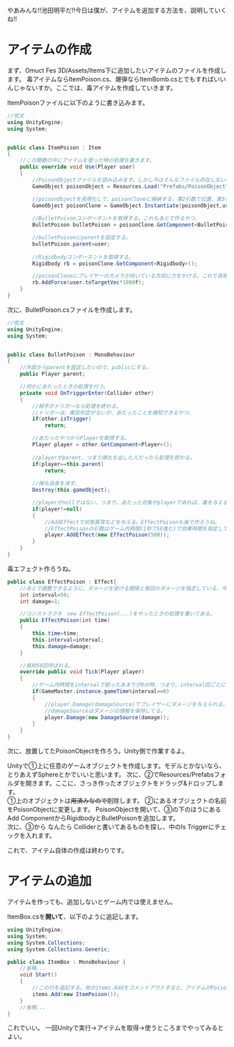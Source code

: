 やあみんな!!池田明平だ!!今日は僕が、アイテムを追加する方法を、説明していくね!!
# アイテムの作成
まず、Omuct Fes 3D/Assets/Items下に追加したいアイテムのファイルを作成します。
毒アイテムならItemPoison.cs、爆弾ならItemBomb.csとでもすればいいんじゃないすか。ここでは、毒アイテムを作成していきます。

ItemPoisonファイルに以下のように書き込みます。
```c#:ItemPoison.cs
//呪文
using UnityEngine;
using System;


public class ItemPoison : Item
{
    //この関数の中にアイテムを使った時の処理を書きます。
    public override void Use(Player user)
    {
        //PoisonObjectファイルを読み込みます。しかし今はそんなファイル存在しないのであとで作ります。
        GameObject poisonObject = Resources.Load("Prefabs/PoisonObject") as GameObject;

        //poisonObjectを具現化して、poisonCloneに格納する。第2引数で位置、第3引数で向きを指定する。
        GameObject poisonClone = GameObject.Instantiate(poisonObject,user.transform.position,Quaternion.identity);
        
        //BulletPoisonコンポーネントを取得する。これもあとで作るやつ。
        BulletPoison bulletPoison = poisonClone.GetComponent<BulletPoison>();

        //bulletPoisonにparentを設定する。
        bulletPoison.parent=user;
        
        //Rigidbodyコンポーネントを取得する。
        Rigidbody rb = poisonClone.GetComponent<Rigidbody>();

        //poisonCloneにプレイヤーのカメラが向いている方向に力をかける。これで具現化した弾が飛んでいく。
        rb.AddForce(user.toTargetVec*1000f);
    }
}
```
次に、BulletPoison.csファイルを作成します。
```c#:BulletPoison.cs
//呪文
using UnityEngine;
using System;


public class BulletPoison : MonoBehaviour
{
    //外部からparentを設定したいので、publicにする。
    public Player parent;

    //何かにあたったときの処理を行う。
    private void OnTriggerEnter(Collider other)
    {
        //相手がトリガーなら処理を終わる。
        //トリガーは、衝突判定がないが、あたったことを検知できるやつ。
        if(other.isTrigger)
            return;

        //あたったやつからPlayerを取得する。
        Player player = other.GetComponent<Player>();
        
        //playerがparent、つまり弾丸を出した人だったら処理を終わる。
        if(player==this.parent)
            return;
        
        //弾丸自身を消す。
        Destroy(this.gameObject);

        //playerがnullではない、つまり、あたった対象がplayerであれば、毒を与える。
        if(player!=null)
        {
            //AddEffectで状態異常などを与える。EffectPoisonも後で作ろうね。
            //EffectPoisonの引数はゲーム内時間(1秒で50進む)で効果時間を指定している。これは10秒。
            player.AddEffect(new EffectPoison(500));
        }
    }
}
```

毒エフェクト作ろうね。
```c#:EffectPoison.cs
public class EffectPoison : Effect{
    //あとで調整できるように、ダメージを受ける間隔と毎回のダメージを指定している。今回は1damage/sec * 10sec = 10damage
    int interval=50;
    int damage=1;

    //コンストラクタ　new EffectPoison(...)をやったときの処理を書いてある。
    public EffectPoison(int time)
    {
        this.time=time;
        this.interval=interval;
        this.damage=damage;
    }

    //毎秒50回呼ばれる。
    override public void Tick(Player player)
    {
        //ゲーム内時間をintervalで割ったあまりが0の時、つまり、interval回ごとにプレイヤーにダメージを与える。
        if(GameMaster.instance.gameTime%interval==0)
        {
            //player.Damage(damageSource)でプレイヤーにダメージを与えられる。
            //damageSourceはダメージの情報を保持してる。
            player.Damage(new DamageSource(damage));
        }
    }
}
```

次に、放置してたPoisonObjectを作ろう。Unity側で作業するよ。

Unityで①上に任意のゲームオブジェクトを作成します。モデルとかないなら、とりあえずSphereとかでいいと思います。
次に、②でResources/Prefabsフォルダを開きます。ここに、さっき作ったオブジェクトをドラッグ&ドロップします。  
①上のオブジェクトは~~用済みなので~~削除します。
②にあるオブジェクトの名前をPoisonObjectに変更します。
PoisonObjectを開いて、③の下のほうにあるAdd ComponentからRigidbodyとBulletPoisonを追加します。  
次に、③から なんたら Colliderと書いてあるものを探し、中のIs Triggerにチェックを入れます。

これで、アイテム自体の作成は終わりです。
# アイテムの追加
アイテムを作っても、追加しないとゲーム内では使えません。

ItemBox.csを**開いて**、以下のように追記します。

```C#:ItemBox.cs
using UnityEngine;
using System;
using System.Collections;
using System.Collections.Generic;

public class ItemBox : MonoBehaviour {
    //省略...
    void Start()
    {
        //この行を追記する。他のitems.Addをコメントアウトすると、アイテムがPoisonのみになる。テストする際などはそれでやればよい。
        items.Add(new ItemPoison());
    }
    //省略...
}
```

これでいい。
一回Unityで実行->アイテムを取得->使うところまでやってみるとよい。
